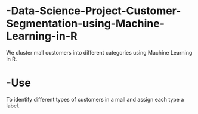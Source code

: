 # -Data-Science-Project-Customer-Segmentation-using-Machine-Learning-in-R
We cluster mall customers into different categories using Machine Learning in R.
# -Use
To identify different types of customers in a mall and assign each type a label.
